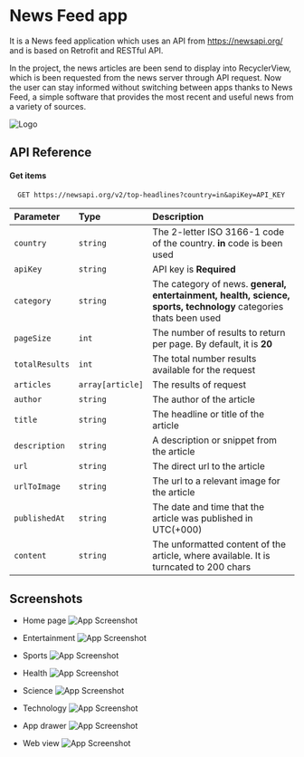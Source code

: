
# News Feed app

It is a News feed application which uses an API from https://newsapi.org/ and is based on 
Retrofit and RESTful API. 

In the project, the news articles are been send to display into RecyclerView, 
which is been requested from the news server through API request. Now the user can stay informed without switching between apps thanks to News Feed,
a simple software that provides the most recent and useful news from a variety of sources.


![Logo](https://github.com/DragnaRR/News-Feed-app/blob/master/logo.png)


## API Reference

#### Get items

```http
  GET https://newsapi.org/v2/top-headlines?country=in&apiKey=API_KEY
```

| **Parameter** | **Type**     | **Description**                |
| :-------- | :------- | :------------------------- |
| `country` | `string` | The 2-letter ISO 3166-1 code of the country. **in** code is been used|
| `apiKey` | `string` | API key is **Required**  |
| `category`| `string` | The category of news. **general, entertainment, health, science, sports, technology** categories thats been used |
| `pageSize` | `int` | The number of results to return per page. By default, it is **20**|
| `totalResults` | `int` | The total number results available for the request |
| `articles` | `array[article]` | The results of request |
| `author` | `string` | The author of the article |
| `title` | `string` | The headline or title of the article |
| `description` | `string` | A description or snippet from the article |
| `url` | `string` | The direct url to the article |
| `urlToImage` | `string` | The url to a relevant image for the article |
| `publishedAt` | `string` | The date and time that the article was published in UTC(+000) |
| `content` | `string` | The unformatted content of the article, where available. It is turncated to 200 chars |



## Screenshots

- Home page
![App Screenshot](https://github.com/DragnaRR/News-Feed-app/blob/master/screenshots/home.png)

- Entertainment
![App Screenshot](https://github.com/DragnaRR/News-Feed-app/blob/master/screenshots/entertainment.png)

- Sports
![App Screenshot](https://github.com/DragnaRR/News-Feed-app/blob/master/screenshots/sports.png)

- Health
![App Screenshot](https://github.com/DragnaRR/News-Feed-app/blob/master/screenshots/health.png)

- Science 
![App Screenshot](https://github.com/DragnaRR/News-Feed-app/blob/master/screenshots/science.png)

- Technology
![App Screenshot](https://github.com/DragnaRR/News-Feed-app/blob/master/screenshots/techs.png)

- App drawer
![App Screenshot](https://github.com/DragnaRR/News-Feed-app/blob/master/screenshots/app_drawer.png)

- Web view
![App Screenshot](https://github.com/DragnaRR/News-Feed-app/blob/master/screenshots/web_view.PNG)
